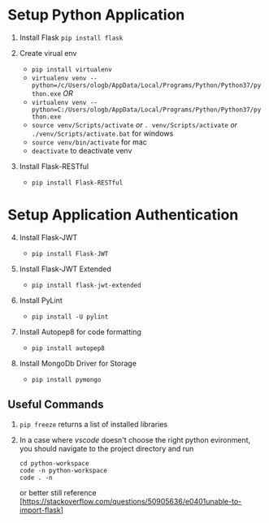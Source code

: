 # Setup Python Application

1. Install Flask
    `pip install flask`

2. Create virual env
    - `pip install virtualenv`
    - `virtualenv venv --python=/c/Users/ologb/AppData/Local/Programs/Python/Python37/python.exe`
    *OR*
    - `virtualenv venv --python=C:/Users/ologb/AppData/Local/Programs/Python/Python37/python.exe`
    - `source venv/Scripts/activate` *or* `. venv/Scripts/activate` *or* `./venv/Scripts/activate.bat` for windows
    - `source venv/bin/activate` for mac
    - `deactivate` to deactivate venv

3. Install Flask-RESTful
    - `pip install Flask-RESTful`

# Setup Application Authentication

4. Install Flask-JWT
    - `pip install Flask-JWT`

4. Install Flask-JWT Extended
    - `pip install flask-jwt-extended`

5. Install PyLint
    - `pip install -U pylint`

6. Install Autopep8 for code formatting
    - `pip install autopep8`

7. Install MongoDb Driver for Storage
    - `pip install pymongo`
    
Useful Commands
-----------------
1. `pip freeze` returns a list of installed libraries

2. In a case where *vscode* doesn't choose the right python evironment, you should navigate to the project directory and run
    ```
    cd python-workspace
    code -n python-workspace
    code . -n
    ```
    or better still reference [https://stackoverflow.com/questions/50905636/e0401unable-to-import-flask]
